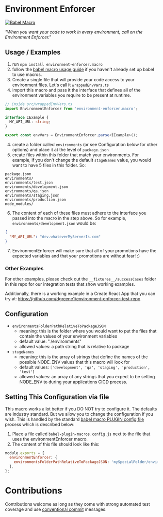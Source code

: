 # Environment Enforcer

[![Babel Macro](https://img.shields.io/badge/babel--macro-%F0%9F%8E%A3-f5da55.svg?style=flat-square)](https://github.com/kentcdodds/babel-plugin-macros)

_"When you want your code to work in every environment, call on the Environment Enforcer."_

## Usage / Examples

1. run `npm install environment-enforcer.macro`
2. follow the [babel macro usage guide](https://github.com/kentcdodds/babel-plugin-macros/blob/main/other/docs/user.md) if you haven't already set up babel to use macros.
3. Create a single file that will provide your code access to your environment files. Let's call it `wrappedEnvVars.ts`
4. Import this macro and pass it the interface that defines all of the environment variables you require to be present at runtime.

```ts
// inside src/wrappedEnvVars.ts
import EnvironmentEnforcer from 'environment-enforcer.macro';

interface IExample {
  MY_API_URL: string;
}

export const envVars = EnvironmentEnforcer.parse<IExample>();
```

4. create a folder called `environments` (or see Configuration below for other options) and place it at the level of `package.json`
5. create files within this folder that match your environments. For example, if you don't change the default `stageNames` value, you would want to have 5 files in this folder. So:

```
package.json
environments/
environments/test.json
environments/development.json
environments/qa.json
environments/staging.json
environments/production.json
node_modules/
```

6. The content of each of these files must adhere to the interface you passed into the macro in the step above. So for example, `environments/development.json` would be:

```json
{
  "MY_API_URL": "dev.whateverMyServerIs.com"
}
```

7. EnvironmentEnforcer will make sure that all of your promotions have the expected variables and that your promotions are without fear! :)

### Other Examples

For other examples, please check out the `__fixtures__/successCases` folder in this repo for our integration tests that show working examples.

Additionally, there is a working example in a Create React App that you can try at: https://github.com/dgreene1/environment-enforcer-test-repo

## Configuration

- `environmentsFolderPathRelativeToPackageJSON`
  - meaning: this is the folder where you would want to put the files that contain the values of your environment variables
  - default value: "./environments"
  - allowed values: a path string that is relative to package
- `stageNames`
  - meaning: this is the array of strings that define the names of the possible NODE_ENV values that this macro will look for
  - default values: `['development', 'qa', 'staging', 'production', 'test']`
  - allowed values: an array of any strings that you expect to be setting NODE_ENV to during your applications CICD process.

## Setting This Configuration via file

This macro works a lot better if you DO NOT try to configure it. The defaults are industry standard. But we allow you to change the configuration if you wish. This is handled by the standard [babel macro PLUGIN config file](https://github.com/kentcdodds/babel-plugin-macros/blob/main/other/docs/user.md#config) process which is described below:

1. Place a file called `babel-plugin-macros.config.js` next to the file that uses the environmentEnforcer macro.
2. The content of this file should look like this:

```js
module.exports = {
  environmentEnforcer: {
    environmentsFolderPathRelativeToPackageJSON: 'mySpecialFolder/environments',
  },
};
```

# Contributions

Contributions welcome as long as they come with strong automated test coverage and use [conventional commit](https://www.conventionalcommits.org/) messages.
